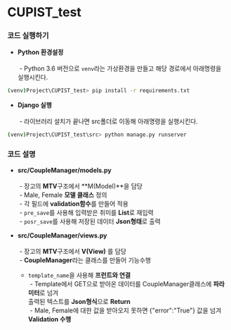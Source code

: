 # CUPIST_test

### 코드 실행하기

- **Python 환경설정**<br/><br/>
  - Python 3.6 버전으로 `venv`라는 가상환경을 만들고 해당 경로에서 아래명령을 실행시킨다.

```bash
(venv)Project\CUPIST_test> pip install -r requirements.txt
```

- **Django 실행**<br/><br/>
  - 라이브러리 설치가 끝나면 src폴더로 이동해 아래명령을 실행시킨다.
  
```bash
(venv)Project\CUPIST_test\src> python manage.py runserver
```

### 코드 설명

- **src/CoupleManager/models.py**<br/><br/>
  - 장고의 **MTV**구조에서 **M(Model)**을 담당<br/>
  - Male, Female **모델 클래스** 정의<br/>
  - 각 필드에 **validation함수**를 만들어 적용<br/>
  - `pre_save`를 사용해 입력받은 취미를 **List**로 재입력<br/>
  - `posr_save`를 사용해 저장된 데이터 **Json형태**로 출력<br/>
  
- **src/CoupleManager/views.py**<br/><br/>
  - 장고의 **MTV**구조에서 **V(View)** 를 담당<br/>
  - **CoupleManager**라는 클래스를 만들어 기능수행<br/>
  - `template_name`을 사용해 **프런트와 연결**<br/> 
  - Template에서 GET으로 받아온 데이터를 CoupleManager클래스에 **파라미터**로 넘겨 <br/>출력된 텍스트를 **Json형식**으로 **Return**<br/>
  - Male, Female에 대한 값을 받아오지 못하면 {"error":"True"} 값을 넘겨 **Validation 수행**<br/>
  

  
